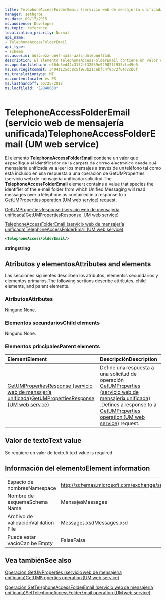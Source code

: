 ```yaml
---
title: TelephoneAccessFolderEmail (servicio web de mensajería unificada)
manager: sethgros
ms.date: 09/17/2015
ms.audience: Developer
ms.topic: reference
localization_priority: Normal
api_name:
- TelephoneAccessFolderEmail
api_type:
- schema
ms.assetid: 5d32ae22-bb9f-4352-a251-d516b66ff35b
description: El elemento TelephoneAccessFolderEmail contiene un valor que especifique el identificador de la carpeta de correo electrónico desde qué mensajería unificada va a leer los mensajes a través de un teléfono tal como está incluido en una respuesta a una solicitud de GetUMProperties operación (servicio web de mensajería unificada).
ms.openlocfilehash: e564e8ed44c3132ef32039e92982ff935c3e49e0
ms.sourcegitcommit: 34041125dc8c5f993b21cebfc4f8b72f0fd2cb6f
ms.translationtype: MT
ms.contentlocale: es-ES
ms.lasthandoff: 06/25/2018
ms.locfileid: "19840633"
---
```

# <a name="telephoneaccessfolderemail-um-web-service"></a><span data-ttu-id="9dfab-103">TelephoneAccessFolderEmail (servicio web de mensajería unificada)</span><span class="sxs-lookup"><span data-stu-id="9dfab-103">TelephoneAccessFolderEmail (UM web service)</span></span>

<span data-ttu-id="9dfab-104">El elemento **TelephoneAccessFolderEmail** contiene un valor que especifique el identificador de la carpeta de correo electrónico desde qué mensajería unificada va a leer los mensajes a través de un teléfono tal como está incluido en una respuesta a una operación de GetUMProperties (servicio web de mensajería unificada) [ ](getumproperties-operation-um-web-service.md)solicitud.</span><span class="sxs-lookup"><span data-stu-id="9dfab-104">The **TelephoneAccessFolderEmail** element contains a value that species the identifier of the e-mail folder from which Unified Messaging will read messages over a telephone as contained in a response to a [GetUMProperties operation (UM web service)](getumproperties-operation-um-web-service.md) request.</span></span> 
  
[<span data-ttu-id="9dfab-105">GetUMPropertiesResponse (servicio web de mensajería unificada)</span><span class="sxs-lookup"><span data-stu-id="9dfab-105">GetUMPropertiesResponse (UM web service)</span></span>](getumpropertiesresponse-um-web-service.md)
  
[<span data-ttu-id="9dfab-106">TelephoneAccessFolderEmail (servicio web de mensajería unificada)</span><span class="sxs-lookup"><span data-stu-id="9dfab-106">TelephoneAccessFolderEmail (UM web service)</span></span>](telephoneaccessfolderemail-um-web-service.md)
  
```xml
<TelephoneAccessFolderEmail/>
```

 <span data-ttu-id="9dfab-107">**string**</span><span class="sxs-lookup"><span data-stu-id="9dfab-107">**string**</span></span>
## <a name="attributes-and-elements"></a><span data-ttu-id="9dfab-108">Atributos y elementos</span><span class="sxs-lookup"><span data-stu-id="9dfab-108">Attributes and elements</span></span>

<span data-ttu-id="9dfab-109">Las secciones siguientes describen los atributos, elementos secundarios y elementos primarios.</span><span class="sxs-lookup"><span data-stu-id="9dfab-109">The following sections describe attributes, child elements, and parent elements.</span></span>
  
### <a name="attributes"></a><span data-ttu-id="9dfab-110">Atributos</span><span class="sxs-lookup"><span data-stu-id="9dfab-110">Attributes</span></span>

<span data-ttu-id="9dfab-111">Ninguno.</span><span class="sxs-lookup"><span data-stu-id="9dfab-111">None.</span></span>
  
### <a name="child-elements"></a><span data-ttu-id="9dfab-112">Elementos secundarios</span><span class="sxs-lookup"><span data-stu-id="9dfab-112">Child elements</span></span>

<span data-ttu-id="9dfab-113">Ninguno.</span><span class="sxs-lookup"><span data-stu-id="9dfab-113">None.</span></span>
  
### <a name="parent-elements"></a><span data-ttu-id="9dfab-114">Elementos principales</span><span class="sxs-lookup"><span data-stu-id="9dfab-114">Parent elements</span></span>

|<span data-ttu-id="9dfab-115">**Element**</span><span class="sxs-lookup"><span data-stu-id="9dfab-115">**Element**</span></span>|<span data-ttu-id="9dfab-116">**Descripción**</span><span class="sxs-lookup"><span data-stu-id="9dfab-116">**Description**</span></span>|
|:-----|:-----|
|[<span data-ttu-id="9dfab-117">GetUMPropertiesResponse (servicio web de mensajería unificada)</span><span class="sxs-lookup"><span data-stu-id="9dfab-117">GetUMPropertiesResponse (UM web service)</span></span>](getumpropertiesresponse-um-web-service.md) <br/> |<span data-ttu-id="9dfab-118">Define una respuesta a una solicitud de [operación GetUMProperties (servicio web de mensajería unificada)](getumproperties-operation-um-web-service.md) .</span><span class="sxs-lookup"><span data-stu-id="9dfab-118">Defines a response to a [GetUMProperties operation (UM web service)](getumproperties-operation-um-web-service.md) request.</span></span>  <br/> |
   
## <a name="text-value"></a><span data-ttu-id="9dfab-119">Valor de texto</span><span class="sxs-lookup"><span data-stu-id="9dfab-119">Text value</span></span>

<span data-ttu-id="9dfab-120">Se requiere un valor de texto.</span><span class="sxs-lookup"><span data-stu-id="9dfab-120">A text value is required.</span></span>
  
## <a name="element-information"></a><span data-ttu-id="9dfab-121">Información del elemento</span><span class="sxs-lookup"><span data-stu-id="9dfab-121">Element information</span></span>

|||
|:-----|:-----|
|<span data-ttu-id="9dfab-122">Espacio de nombres</span><span class="sxs-lookup"><span data-stu-id="9dfab-122">Namespace</span></span>  <br/> |http://schemas.microsoft.com/exchange/services/2006/messages  <br/> |
|<span data-ttu-id="9dfab-123">Nombre de esquema</span><span class="sxs-lookup"><span data-stu-id="9dfab-123">Schema Name</span></span>  <br/> |<span data-ttu-id="9dfab-124">Mensajes</span><span class="sxs-lookup"><span data-stu-id="9dfab-124">Messages</span></span>  <br/> |
|<span data-ttu-id="9dfab-125">Archivo de validación</span><span class="sxs-lookup"><span data-stu-id="9dfab-125">Validation File</span></span>  <br/> |<span data-ttu-id="9dfab-126">Messages.xsd</span><span class="sxs-lookup"><span data-stu-id="9dfab-126">Messages.xsd</span></span>  <br/> |
|<span data-ttu-id="9dfab-127">Puede estar vacío</span><span class="sxs-lookup"><span data-stu-id="9dfab-127">Can be Empty</span></span>  <br/> |<span data-ttu-id="9dfab-128">False</span><span class="sxs-lookup"><span data-stu-id="9dfab-128">False</span></span>  <br/> |
   
## <a name="see-also"></a><span data-ttu-id="9dfab-129">Vea también</span><span class="sxs-lookup"><span data-stu-id="9dfab-129">See also</span></span>



[<span data-ttu-id="9dfab-130">Operación GetUMProperties (servicio web de mensajería unificada)</span><span class="sxs-lookup"><span data-stu-id="9dfab-130">GetUMProperties operation (UM web service)</span></span>](getumproperties-operation-um-web-service.md)
  
[<span data-ttu-id="9dfab-131">Operación SetTelephoneAccessFolderEmail (servicio web de mensajería unificada)</span><span class="sxs-lookup"><span data-stu-id="9dfab-131">SetTelephoneAccessFolderEmail operation (UM web service)</span></span>](settelephoneaccessfolderemail-operation-um-web-service.md)

